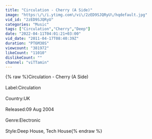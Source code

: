 ```yaml
---
title: "Circulation - Cherry (A Side)"
image: "https:\/\/i.ytimg.com\/vi\/2zED9SJQRyU\/hqdefault.jpg"
vid_id: "2zED9SJQRyU"
categories: "Music"
tags: ["Circulation","Cherry","Deep"]
date: "2022-04-11T04:01:21+03:00"
vid_date: "2011-04-17T08:40:39Z"
duration: "PT6M30S"
viewcount: "381972"
likeCount: "11010"
dislikeCount: ""
channel: "viTTamin"
---
```

{% raw %}Circulation - Cherry (A Side)<br /><br />Label:Circulation <br /><br />Country:UK<br /><br />Released:09 Aug 2004<br /><br />Genre:Electronic<br /><br />Style:Deep House, Tech House{% endraw %}
